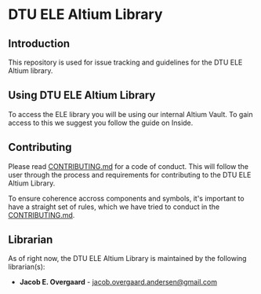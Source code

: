 # DTU ELE Altium Library
## Introduction
This repository is used for issue tracking and guidelines for the DTU ELE Altium library.

## Using DTU ELE Altium Library
To access the ELE library you will be using our internal Altium Vault. To gain access to this we suggest you follow the guide on Inside.

## Contributing
Please read [CONTRIBUTING.md](CONTRIBUTING.md) for a code of conduct. This will follow the user through the process and requirements for contributing to the DTU ELE Altium Library.

To ensure coherence accross components and symbols, it's important to have a straight set of rules, which we have tried to conduct in the [CONTRIBUTING.md](CONTRIBUTING.md).

## Librarian
As of right now, the DTU ELE Altium Library is maintained by the following librarian(s):

* **Jacob E. Overgaard** - jacob.overgaard.andersen@gmail.com